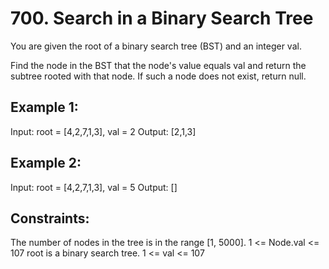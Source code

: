 # 700. Search in a Binary Search Tree

You are given the root of a binary search tree (BST) and an integer val.

Find the node in the BST that the node's value equals val and return the subtree rooted with that node. If such a node does not exist, return null.


## Example 1:

Input: root = [4,2,7,1,3], val = 2
Output: [2,1,3]

## Example 2:

Input: root = [4,2,7,1,3], val = 5
Output: []


## Constraints:

The number of nodes in the tree is in the range [1, 5000].
1 <= Node.val <= 107
root is a binary search tree.
1 <= val <= 107
